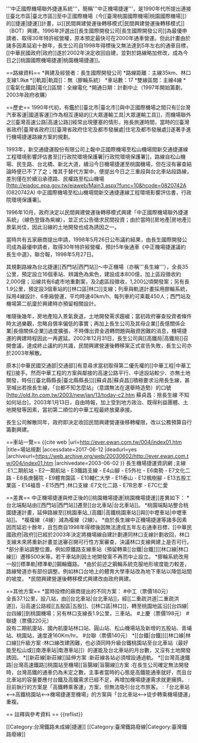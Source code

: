'''中正國際機場聯外捷運系統'''，簡稱'''中正機場捷運'''，是1990年代所提出連接[[臺北市區|臺北市區]]至中正國際機場（今[[臺灣桃園國際機場|桃園國際機場]]）的[[捷運|捷運]]計畫，以[[民間興建營運後轉移模式|民間興建營運後轉移模式]]（BOT）興建。1996年評選出[[長生國際開發公司|長生國際開發公司]]為最優申請者、取得30年特許經營權，原本預定最快可在2000年通車營運。但此計畫由於諸多因素延宕十餘年，長生公司自1998年得標後又無法達到5年左右的通車目標，[[中華民國政府|政府]]遂於2002年決定收回自建，並對於路線略加修改，成為今日之[[桃園國際機場捷運|桃園機場捷運]]。

==路線資料==
*興建及經營者：長生國際開發公司
*路線距離：主線35km、林口支線1.9㎞
*[[軌距|軌距]]：無（膠輪系統）
*車站數：17
*雙線區間：主線4線
*[[電氣化鐵路|電化]]區間：全線電化
*開通日期：計劃中止（1997年開始籌劃，2003年政府收購）

==歷史==
1990年代初，有鑑於[[臺北市|臺北市]]與中正國際機場之間只有[[台灣汽車客運|國道客運]]作為相互連結的[[大眾運輸工具|大眾運輸工具]]，而機場聯外之[[臺灣高速公路|高速公路]]經常出現壅塞的情形，拖長旅運時間，當時的[[臺灣省政府|臺灣省政府]][[臺灣省政府住宅及都市發展處|住宅及都市發展處]]遂著手進行機場捷運路線方案的規劃。

1993年，新交通捷運股份有限公司上報中正國際機場至松山機場間新交通捷運線工程環境影響評估書至[[行政院環境保護署|行政院環境保護署]]，路線自松山機場、民生路、台北橋、新北大道，續沿今日機場捷運至桃園機場，但在沒有審查結論時便已不了了之；惟其于替代方案中，便提出今日之三重段與台北車站段路線，差別僅在於續沿承德路、民權路至松山機場<ref>[http://eiadoc.epa.gov.tw/eiaweb/Main3.aspx?func=10&hcode=0820742A (0820742A) 中正國際機場至松山機場間新交通捷運線工程環境影響評估書，行政院環境保護署]</ref>。

1996年10月，政府決定以民間興建營運後轉移模式興建「中正國際機場聯外捷運系統」（線色登錄為紫線），並正式公告徵求民間投資；由於當時[[房地產|房地產]]景氣尚佳，因此沿線的土地開發也成為誘因之一。

當時共有五家廠商提出申請，1998年5月26日公布議約結果，由長生國際開發公司成為最優申請者，取得30年特許經營權，預計5年後通車<ref>《中正機場捷運議約 長生中選》，聯合報，1998年5月27日</ref>。

其規劃路線為台北捷運[[西門站|西門站]]～中正機場（亦稱'''長生線'''），全長35公里，預定設立16個車站、辨識色為紫色，建設成本800億，加上區段徵收約2,000億；沿線共有6處市地重劃案，及2處區段徵收，1,200公頃開發案；另有長1.9公里，預定設3個車站的[[林口區|林口]]支線；列車與軌道計畫採用膠輪系統，採用4線設計、6車廂營運，平均時速40km/h、每列車約可乘載450人；西門站及機場第二航廈於興建時亦預留相關設計。

唯隨後幾年，房地產陷入景氣衰退，土地開發需求趨緩；當初政府審查投資者條件時太過樂觀，忽略自償率偏低的事實；再加上長生公司及其母企業[[長億關係企業|長億關係企業]]過度擴張，不時傳出資金週轉問題與融資困難的消息，機場捷運的興建時程因此一再遲延。2002年12月31日，長生公司與[[高鐵局|高鐵局]]召開會議，達成終止議約的共識，民間興建營運後轉移案正式宣告失敗，長生公司亦於2003年解散。

原本[[中華民國交通部|交通部]]有意尋求當初取得第二優先權的[[中華工程|中華工程]]接手。然而中華工程的方案與鄰接的高速公路平行、中途設站較少、亦無土地開發，時任[[臺北縣縣長|臺北縣縣長]][[蘇貞昌|蘇貞昌]]積極要求沿用長生線，甚至喊出若捨長生線，「台都不知怎麼站」（意謂無法在選舉時造勢）的口號<ref>[http://old.ltn.com.tw/2003/new/jan/13/today-c2.htm 蘇貞昌：捨長生線 不知如何站台]，2003年1月13日，自由時報</ref>，加上受到地方政治、既得利益團體、土地開發等因素，當初第二順位的中華工程最終放棄承接。

長生公司解散同年，政府即決定收回民間興建營運後移轉權限，改以公務預算自行籌劃興建。

==車站一覽==
<ref>{{cite web |url=http://ever.ewan.com.tw/004/index01.htm |title=場站規劃 |accessdate=2017-06-12 |deadurl=yes |archiveurl=https://web.archive.org/web/20030602/http://ever.ewan.com.tw/004/index01.htm |archivedate=2003-06-02 }} 長生機場捷運資訊網</ref>
;主線
:E1二期航站 - E2一期航站 - E3鐵路支線 - E4山腳 - E5外社 - E6南勢 - E7文化二路 - E8長庚醫院 - E9體育園區 - E10輔仁大學 - E11泰山 - E12楓樹腳 - E13五股工業區 - E14福音 - E15西門
;林口支線
:E7文化二路 - E7B忠孝 - E7C仁愛

==差異==
中正機場捷運與修正後的[[桃園機場捷運|桃園機場捷運]]差異如下：
*台北端點站由[[西門站|西門站]]遷至[[台北車站|台北車站]]。
*桃園端點站整合桃園捷運計畫，延伸路線至[[桃園車站_(高鐵)|高鐵桃園車站]]與[[中壢車站|中壢車站]]。
*複複線（4線）減為複線（2線）。
*由於長生線中正機場捷運等諸多因素因而延宕十餘年，且包商自1998年得標後因無法達成五年左右通車目標，[[中華民國政府|政府]]已經於2003年決定將機場線自建計劃連同林口支線計劃收回，林口支線未來將重新計畫並送審召開可行性方案審查，決議林口支線興建上是否可行。
*部分車站調整位置。例如原鐵路支線車站（預留轉乘[[台鐵|台鐵]][[林口線|林口線]]）遷移500米等。若干車站則因土地開發案不再而中止設立。
*膠輪系統改用一般[[標準軌|標準軌]]鋼輪鐵路。
*由於前述之鋼輪系統克服地形坡度能力較差，路線彎道亦有部份調整。例如林口台地上的體育大學車站改為地下車站以降低站間的坡度。
*民間興建營運後轉移模式興建改由政府興建。

==其他方案==
*當時投標的廠商提出的不同方案：
#中工（票價180元）<br>全長37.1公里，設八站，由[[台北車站|台北車站]]，經[[二重疏洪道|二重疏洪道]]，沿高速公路經[[五股區|五股]]、[[林口區|林口]]，轉至桃園地區沿[[台四線|台四線]]到桃園機場；另有林口支線長1.9公里，三車站。
#上慶（票價198元）
#聯捷（票價220元）<br>設有二期航廈站、國內航廈站林口站、圓山站、松山機場站及新增的五股站、青埔站、桃園站，速度達160Km/hr。
#台聯（票價140元）
*[[台鐵|台鐵]][[林口線|林口線]]升級方案
:林口線改建困難，也必須同時升級台鐵桃園站至台北車站（最好能至松山或[[南港車站|南港車站]]）的運能及台北車站的月台數，又沒有土地開發誘因。
*[[新莊線|新莊線]]延伸方案
:新莊線各站必須增設通過軌。
*[[台灣高速鐵路|台灣高速鐵路]]桃園站至機場[[盲腸線|盲腸線]]方案
:在長生公司確定無法開發時，台灣高鐵的通車仍為未定之數，主事者當時的心態是高鐵能通車就好，而且台北車站的容量要應付台鐵及高鐵需求已經不足，再增加機場捷運需求就更擁擠。
:目前執行的方案是「高鐵轉乘客運」方案，但無法吸引台北市旅客。
:「台北車站<-->高鐵桃園站<-->機場捷運至機場」的方案與「台北車站<-->徒步轉乘機場捷運」重複。

== 註釋與參考資料 ==
{{reflist}}

[[Category:台灣鐵路未成線|捷運]]
[[Category:臺灣鐵路廢線|Category:臺灣鐵路廢線]]